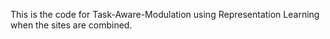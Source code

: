 This is the code for Task-Aware-Modulation using Representation Learning when the sites are combined.
